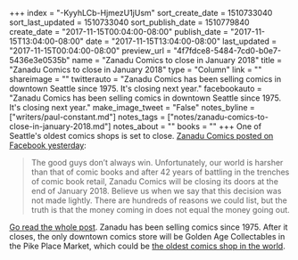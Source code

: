 +++
index = "-KyyhLCb-HjmezU1jUsm"
sort_create_date = 1510733040
sort_last_updated = 1510733040
sort_publish_date = 1510779840
create_date = "2017-11-15T00:04:00-08:00"
publish_date = "2017-11-15T13:04:00-08:00"
date = "2017-11-15T13:04:00-08:00"
last_updated = "2017-11-15T00:04:00-08:00"
preview_url = "4f7fdce8-5484-7cd0-b0e7-5436e3e0535b"
name = "Zanadu Comics to close in January 2018"
title = "Zanadu Comics to close in January 2018"
type = "Column"
link = ""
shareimage = ""
twitterauto = "Zanadu Comics has been selling comics in downtown Seattle since 1975. It's closing next year."
facebookauto = "Zanadu Comics has been selling comics in downtown Seattle since 1975. It's closing next year."
make_image_tweet = "False"
notes_byline = ["writers/paul-constant.md"]
notes_tags = ["notes/zanadu-comics-to-close-in-january-2018.md"]
notes_about = ""
books = ""
+++
One of Seattle's oldest comics shops is set to close. [Zanadu Comics posted on Facebook yesterday](https://www.facebook.com/zanaducomics/posts/1438853082878733):

<blockquote>The good guys don’t always win. Unfortunately, our world is harsher than that of comic books and after 42 years of battling in the trenches of comic book retail, Zanadu Comics will be closing its doors at the end of January 2018. Believe us when we say that this decision was not made lightly. There are hundreds of reasons we could list, but the truth is that the money coming in does not equal the money going out.</blockquote>

[Go read the whole post](https://www.facebook.com/zanaducomics/posts/1438853082878733). Zanadu has been selling comics since 1975. After it closes, the only downtown comics store will be Golden Age Collectables in the Pike Place Market, which could be [the oldest comics shop in the world](https://www.seattlemet.com/articles/2017/10/23/golden-age-collectibles-might-be-the-oldest-comic-store-in-the-world).